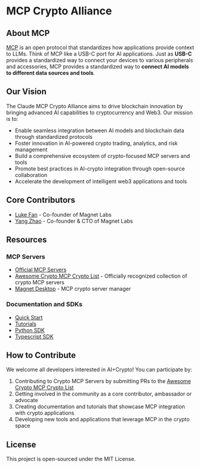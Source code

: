 # MCP Crypto Alliance

## About MCP

[MCP](https://modelcontextprotocol.io/) is an open protocol that standardizes how applications provide context to LLMs. Think of MCP like a USB-C port for AI applications. Just as **USB-C** provides a standardized way to connect your devices to various peripherals and accessories, MCP provides a standardized way to **connect AI models to different data sources and tools**.

## Our Vision

The Claude MCP Crypto Alliance aims to drive blockchain innovation by bringing advanced AI capabilities to cryptocurrency and Web3. Our mission is to:

* Enable seamless integration between AI models and blockchain data through standardized protocols
* Foster innovation in AI-powered crypto trading, analytics, and risk management
* Build a comprehensive ecosystem of crypto-focused MCP servers and tools
* Promote best practices in AI-crypto integration through open-source collaboration
* Accelerate the development of intelligent web3 applications and tools

## Core Contributors

* [Luke Fan](https://github.com/badkk) - Co-founder of Magnet Labs
* [Yang Zhao](https://github.com/LowEntropyBody) - Co-founder & CTO of Magnet Labs

## Resources

### MCP Servers

* [Official MCP Servers](https://github.com/modelcontextprotocol/servers?tab=readme-ov-file#-resources)
* [Awesome Crypto MCP Crypto List](https://github.com/badkk/awesome-crypto-mcp-servers) - Officially recognized collection of crypto MCP servers
* [Magnet Desktop](https://github.com/magnetai/magnet-desktop) - MCP crypto server manager

### Documentation and SDKs

* [Quick Start](https://modelcontextprotocol.io/quickstart/server)
* [Tutorials](https://modelcontextprotocol.io/tutorials/building-mcp-with-llms)
* [Python SDK](https://github.com/modelcontextprotocol/python-sdk)
* [Typescript SDK](https://github.com/modelcontextprotocol/typescript-sdk)

## How to Contribute

We welcome all developers interested in AI+Crypto! You can participate by:

1. Contributing to Crypto MCP Servers by submitting PRs to the [Awesome Crypto MCP Crypto List](https://github.com/badkk/awesome-crypto-mcp-servers)
2. Getting involved in the community as a core contributor, ambassador or advocate
3. Creating documentation and tutorials that showcase MCP integration with crypto applications
4. Developing new tools and applications that leverage MCP in the crypto space

## License

This project is open-sourced under the MIT License.
